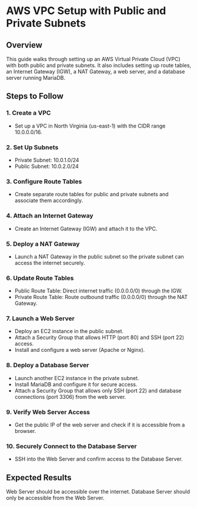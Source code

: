 # AWS VPC Setup with Public and Private Subnets

## Overview
This guide walks through setting up an AWS Virtual Private Cloud (VPC) with both public and private subnets. It also includes setting up route tables, an Internet Gateway (IGW), a NAT Gateway, a web server, and a database server running MariaDB.

## Steps to Follow

### 1. Create a VPC
- Set up a VPC in North Virginia (us-east-1) with the CIDR range 10.0.0.0/16.

### 2. Set Up Subnets
- Private Subnet: 10.0.1.0/24
- Public Subnet: 10.0.2.0/24

### 3. Configure Route Tables
- Create separate route tables for public and private subnets and associate them accordingly.

### 4. Attach an Internet Gateway
- Create an Internet Gateway (IGW) and attach it to the VPC.

### 5. Deploy a NAT Gateway
- Launch a NAT Gateway in the public subnet so the private subnet can access the internet securely.

### 6. Update Route Tables
- Public Route Table: Direct internet traffic (0.0.0.0/0) through the IGW.
- Private Route Table: Route outbound traffic (0.0.0.0/0) through the NAT Gateway.

### 7. Launch a Web Server
- Deploy an EC2 instance in the public subnet.
- Attach a Security Group that allows HTTP (port 80) and SSH (port 22) access.
- Install and configure a web server (Apache or Nginx).

### 8. Deploy a Database Server
- Launch another EC2 instance in the private subnet.
- Install MariaDB and configure it for secure access.
- Attach a Security Group that allows only SSH (port 22) and database connections (port 3306) from the web server.

### 9. Verify Web Server Access
- Get the public IP of the web server and check if it is accessible from a browser.

### 10. Securely Connect to the Database Server
- SSH into the Web Server and confirm access to the Database Server.

## Expected Results
Web Server should be accessible over the internet.
Database Server should only be accessible from the Web Server.
